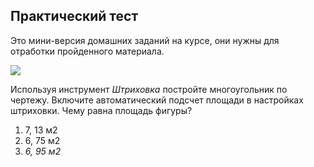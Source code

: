 ## Практический тест

Это мини-версия домашних заданий на курсе, они нужны для отработки пройденного материала.

![](https://study.softculture.cc/img/IAB_22/111.png#rounded)

Используя инструмент _Штриховка_ постройте многоугольник по чертежу. Включите автоматический подсчет площади в настройках штриховки. Чему равна площадь фигуры?

1. 7, 13 м2
2. 6, 75 м2
3. _6, 95 м2_